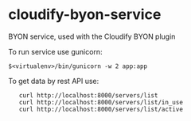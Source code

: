 # cloudify-byon-service
BYON service, used with the Cloudify BYON plugin

To run service use gunicorn:

    $<virtualenv>/bin/gunicorn -w 2 app:app

To get data by rest API use:

       curl http://localhost:8000/servers/list
       curl http://localhost:8000/servers/list/in_use
       curl http://localhost:8000/servers/list/active

